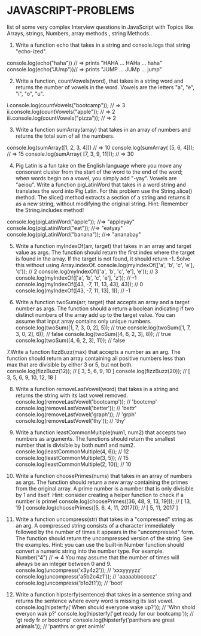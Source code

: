 # JAVASCRIPT-PROBLEMS
list of some very complex Interview questions in JavaScript with Topics like Arrays, strings, Numbers, array methods , string Methods..
1. Write a function echo that takes in a string and console.logs that string "echo-ized".

console.log(echo("haha")) // => prints "HAHA ... HAHa ... haha"
console.log(echo("JUmp"))// => prints "JUMP ... JUMp ... jump"

2. Write a function, countVowels(word), that takes in a string word and returns the number of vowels in the word.
Vowels are the letters "a", "e", "i", "o", "u".

i.console.log(countVowels("bootcamp")); // => 3
ii.console.log(countVowels("apple")); // => 2
iii.console.log(countVowels("pizza")); // => 2

3. Write a function sumArray(array) that takes in an array of numbers and returns the total sum of all the numbers.

console.log(sumArray([1, 2, 3, 4])) // => 10
console.log(sumArray( [5, 6, 4])); // => 15
console.log(sumArray( [7, 3, 9, 11])); // => 30

4. Pig Latin is a fun take on the English language where you move any consonant cluster from the start of the word to the end of the word; when words begin on a vowel, you simply add "-yay". Vowels are "aeiou".
Write a function pigLatinWord that takes in a word string and translates the word into Pig Latin. For this problem use the String.slice() method. The slice() method extracts a section of a string and returns it as a new string, without modifying the original string.
Hint: Remember the String.includes method!

console.log(pigLatinWord("apple")); //=> "appleyay"
console.log(pigLatinWord("eat")); //=> "eatyay"
console.log(pigLatinWord("banana")); //=> "ananabay"

5. Write a function myIndexOf(arr, target) that takes in an array and target value as args. The function should return the first index where the target is found in the array. If the target is not found, it should return -1. Solve this without using Array.indexOf.
console.log(myIndexOf(['a', 'b', 'c', 'e'], 'c')); // 2
console.log(myIndexOf(['a', 'b', 'c', 'e'], 'e')); // 3
console.log(myIndexOf(['a', 'b', 'c', 'e'], 'z')); // -1
console.log(myIndexOf([43, -7, 11, 13, 43], 43)); // 0
console.log(myIndexOf([43, -7, 11, 13], 1)); // -1

6. Write a function twoSum(arr, target) that accepts an array and a target number as args. The function should a return a boolean indicating if two distinct numbers of the array add up to the target value. You can assume that input array contains only unique numbers.
console.log(twoSum([1, 7, 3, 0, 2], 5)); // true
console.log(twoSum([1, 7, 3, 0, 2], 6)); // false
console.log(twoSum([4, 6, 2, 3], 8)); // true
console.log(twoSum([4, 6, 2, 3], 11)); // false

7.Write a function fizzBuzz(max) that accepts a number as an arg. The function should return an array containing all positive numbers less than max that are divisible by either 3 or 5, but not both.
console.log(fizzBuzz(12)); // [ 3, 5, 6, 9, 10 ]
console.log(fizzBuzz(20)); // [ 3, 5, 6, 9, 10, 12, 18 ]

8. Write a function removeLastVowel(word) that takes in a string and returns the string with its last vowel removed.
console.log(removeLastVowel('bootcamp')); // 'bootcmp'
console.log(removeLastVowel('better')); // 'bettr'
console.log(removeLastVowel('graph')); // 'grph'
console.log(removeLastVowel('thy')); // 'thy'

9. Write a function leastCommonMultiple(num1, num2) that accepts two numbers as arguments. The functions should return the smallest number that is divisible by both num1 and num2.
console.log(leastCommonMultiple(4, 6)); // 12
console.log(leastCommonMultiple(3, 5)); // 15
console.log(leastCommonMultiple(2, 10)); // 10

10. Write a function choosePrimes(nums) that takes in an array of numbers as args. The function should return a new array containing the primes from the original array. A prime number is a number that is only divisible by 1 and itself. Hint: consider creating a helper function to check if a number is prime!
console.log(choosePrimes([36, 48, 9, 13, 19])); // [ 13, 19 ]
console.log(choosePrimes([5, 6, 4, 11, 2017])); // [ 5, 11, 2017 ]

11. Write a function uncompress(str) that takes in a "compressed" string as an arg. A compressed string consists of a character immediately followed by the number of times it appears in the "uncompressed" form. The function should return the uncompressed version of the string. See the examples.
Hint: you can use the built-in Number function should convert a numeric string into the number type. For example. Number("4") // => 4
You may assume that the number of times will always be an integer between 0 and 9.
console.log(uncompress('x3y4z2')); // 'xxxyyyyzz'
console.log(uncompress('a5b2c4z1')); // 'aaaaabbccccz'
console.log(uncompress('b1o2t1')); // 'boot'

12. Write a function hipsterfy(sentence) that takes in a sentence string and returns the sentence where every word is missing its last vowel.
console.log(hipsterfy('When should everyone wake up?')); // 'Whn shold everyon wak p?'
console.log(hipsterfy('get ready for our bootcamp')); // 'gt redy fr or bootcmp'
console.log(hipsterfy('panthers are great animals')); // 'panthrs ar gret animls'


